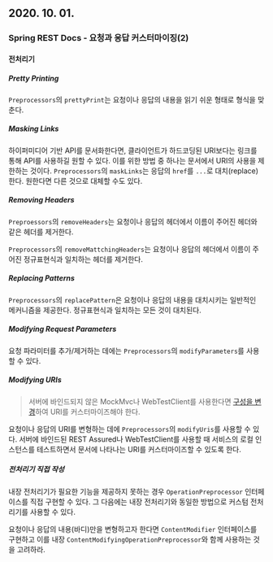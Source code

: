 ## 2020. 10. 01.

### Spring REST Docs - 요청과 응답 커스터마이징(2)

#### 전처리기

##### Pretty Printing

`Preprocessors`의 `prettyPrint`는 요청이나 응답의 내용을 읽기 쉬운 형태로 형식을 맞춘다.

##### Masking Links

하이퍼미디어 기반 API를 문서화한다면, 클라이언트가 하드코딩된 URI보다는 링크를 통해 API를 사용하길 원할 수 있다. 이를 위한 방법 중 하나는 문서에서 URI의 사용을 제한하는 것이다. `Preprocessors`의 `maskLinks`는 응답의 `href`를 `...`로 대치(replace)한다. 원한다면 다른 것으로 대체할 수도 있다.

##### Removing Headers

`Preproessors`의 `removeHeaders`는 요청이나 응답의 헤더에서 이름이 주어진 헤더와 같은 헤더를 제거한다.

`Preprocessors`의 `removeMattchingHeaders`는 요청이나 응답의 헤더에서 이름이 주어진 정규표현식과 일치하는 헤더를 제거한다.

##### Replacing Patterns

`Preprocessors`의 `replacePattern`은 요청이나 응답의 내용을 대치시키는 일반적인 메커니즘을 제공한다. 정규표현식과 일치하는 모든 것이 대치된다.

##### Modifying Request Parameters

요청 파라미터를 추가/제거하는 데에는 `Preprocessors`의 `modifyParameters`를 사용할 수 있다.

##### Modifying URIs

> 서버에 바인드되지 않은 MockMvc나 WebTestClient를 사용한다면 [구성을 변경][changing-configuration]하여 URI를 커스터마이즈해야 한다.

요청이나 응답의 URI를 변형하는 데에 `Preprocessors`의 `modifyUris`를 사용할 수 있다. 서버에 바인드된 REST Assured나 WebTestClient를 사용할 때 서비스의 로컬 인스턴스를 테스트하면서 문서에 나타나는 URI를 커스터마이즈할 수 있도록 한다.

##### 전처리기 직접 작성

내장 전처리기가 필요한 기능을 제공하지 못하는 경우 `OperationPreprocessor` 인터페이스를 직접 구현할 수 있다. 그 다음에는 내장 전처리기와 동일한 방법으로 커스텀 전처리기를 사용할 수 있다.

요청이나 응답의 내용(바디)만을 변형하고자 한다면 `ContentModifier` 인터페이스를 구현하고 이를 내장 `ContentModifyingOperationPreprocessor`와 함께 사용하는 것을 고려하라.



[changing-configuration]: https://docs.spring.io/spring-restdocs/docs/2.0.4.RELEASE/reference/html5/#configuration-uris